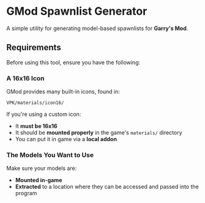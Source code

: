 # GMod Spawnlist Generator

A simple utility for generating model-based spawnlists for **Garry's Mod**.

## Requirements

Before using this tool, ensure you have the following:

### A 16x16 Icon

GMod provides many built-in icons, found in:

`VPK/materials/icon16/`

If you're using a custom icon:

- It **must be 16x16**
- It should be **mounted properly** in the game's `materials/` directory
- You can put it in game via a **local addon**

### The Models You Want to Use

Make sure your models are:

- **Mounted in-game**
- **Extracted** to a location where they can be accessed and passed into the program
